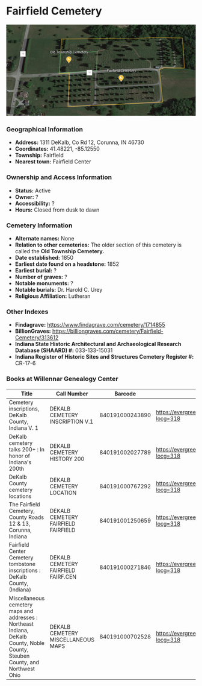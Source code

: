 # Fairfield Cemetery

![Fairfield Cemetery on Google Earth](https://github.com/FyoAtEPL/DeKalbCemeteries/blob/main/images/mapImages/FairfieldAllEarth.png "Fairfield Cemetery on Google Earth")

### Geographical Information
- **Address:** 1311 DeKalb, Co Rd 12, Corunna, IN 46730
- **Coordinates:**  41.48221, -85.12550
- **Township:** Fairfield
- **Nearest town:** Fairfield Center

### Ownership and Access Information
- **Status:** Active
- **Owner:** ?
- **Accessibility:** ?
- **Hours:** Closed from dusk to dawn

### Cemetery Information
- **Alternate names:** None
- **Relation to other cemeteries:** The older section of this cemetery is called the **Old Township Cemetery.**
- **Date established:** 1850
- **Earliest date found on a headstone:** 1852
- **Earliest burial:** ?
- **Number of graves:** ?
- **Notable monuments:** ?
- **Notable burials:** Dr. Harold C. Urey
- **Religious Affiliation:** Lutheran

### Other Indexes
- **Findagrave:** https://www.findagrave.com/cemetery/1714855
- **BillionGraves:** https://billiongraves.com/cemetery/Fairfield-Cemetery/313612
- **Indiana State Historic Architectural and Archaeological Research Database (SHAARD) #:** 033-133-15031
- **Indiana Register of Historic Sites and Structures Cemetery Register #:** CR-17-6


### Books at Willennar Genealogy Center
| Title | Call Number | Barcode | Evergreen Record |
| ------------ | ------------ | ------------ | ------------ |
| Cemetery inscriptions, DeKalb County, Indiana V. 1 | DEKALB CEMETERY INSCRIPTION V.1 | 840191000243890 | https://evergreen.lib.in.us/eg/opac/record/20697937?locg=318 |
| DeKalb cemetery talks 200+ : In honor of Indiana's 200th | DEKALB CEMETERY HISTORY 200 | 840191002027789 | https://evergreen.lib.in.us/eg/opac/record/20859537?locg=318 |
| DeKalb County cemetery locations | DEKALB CEMETERY LOCATION | 840191000767292 | https://evergreen.lib.in.us/eg/opac/record/20670319?locg=318 |
| The Fairfield Cemetery, County Roads 12 & 13, Corunna, Indiana | DEKALB CEMETERY FAIRFIELD FAIRFIELD | 840191001250659 | https://evergreen.lib.in.us/eg/opac/record/20698238?locg=318 |
| Fairfield Center Cemetery tombstone inscriptions : DeKalb County, (Indiana) | DEKALB CEMETERY FAIRFIELD FAIRF.CEN | 840191000271846 | https://evergreen.lib.in.us/eg/opac/record/20670311?locg=318 |
| Miscellaneous cemetery maps and addresses : Northeast Indiana, DeKalb County, Noble County, Steuben County, and Northwest Ohio | DEKALB CEMETERY MISCELLANEOUS MAPS | 840191000702528 | https://evergreen.lib.in.us/eg/opac/record/20673421?locg=318 |
